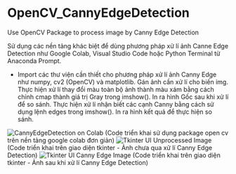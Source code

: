 # OpenCV_CannyEdgeDetection
Use OpenCV Package to process image by Canny Edge Detection 

Sử dụng các nền tảng khác biệt để dùng phương pháp xử lí ảnh Canne Edge Detection như Google Colab, Visual Studio Code hoặc Python Terminal từ Anaconda Prompt.
- Import các thư viện cần thiết cho phương pháp xử lí ảnh Canny Edge như numpy, cv2 (OpenCV) và matplotlib.
Gán ảnh cần xử lí cho biến img.
Thực hiện xử lí thay đổi màu toàn bộ ảnh thành màu xám bằng cách chỉnh cmap thành giá trị Gray trong imshow().
In ra hình Gốc sau khi xử lí để so sánh.
Thực hiện xử lí nhận biết các cạnh Canny bằng cách sử dụng lệnh edges trong imshow().
In ra hình kết quả để thực hiện so sánh.

![CannyEdgeDetection on Colab](https://github.com/hatachiaukata/OpenCV_CannyEdgeDetection/assets/92984721/e0eb0d34-0455-4a25-b3ac-4104db54ae58)
(Code triển khai sử dụng package open cv trên nền tảng google colab đơn giản)
![Tkinter UI Unprocessed Image](https://github.com/hatachiaukata/OpenCV_CannyEdgeDetection/assets/92984721/1e174d27-32e8-4307-bf4c-789d3c613366)
(Code triển khai trên giao diện tkinter - Ảnh chưa qua xử lí Canny Edge Detection)
![Tkinter UI Canny Edge Image](https://github.com/hatachiaukata/OpenCV_CannyEdgeDetection/assets/92984721/7c871135-218f-4c1c-825f-01e7fdba286f)
(Code triển khai trên giao diện tkinter - Ảnh sau khi xử lí Canny Edge Detection)
